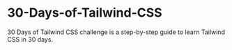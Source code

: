 # 30-Days-of-Tailwind-CSS
30 Days of Tailwind CSS challenge is a step-by-step guide to learn Tailwind CSS in 30 days.
